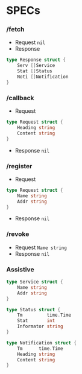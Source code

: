 # SPECs



### /fetch

-  Request `nil`
-  Response

```go
type Response struct {
    Serv []Service
    Stat []Status
    Noti []Notification
}
```

### /callback

- Request

```go
type Request struct {
    Heading string
    Content string
}
```

- Response `nil`

### /register

- Request

```go
type Request struct {
    Name string
    Addr string
}
```

- Response `nil`

### /revoke

- Request `Name string`
- Response `nil`



### Assistive

```go
type Service struct {
	Name string
	Addr string
}

type Status struct {
	Tm         time.Time
	Stat       int
	Informator string
}

type Notification struct {
	Tm      time.Time
	Heading string
	Content string
}
```

